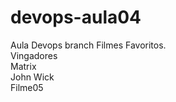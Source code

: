 # devops-aula04
Aula Devops branch
Filmes Favoritos.<br>
Vingadores<br>
Matrix<br>
John Wick<br>
Filme05<br>

